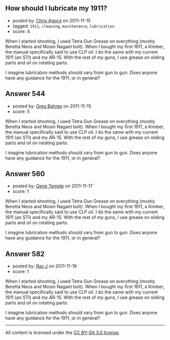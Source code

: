 ## How should I lubricate my 1911?

- posted by: [Chris Agocs](https://stackexchange.com/users/-1/12-chris-agocs) on 2011-11-15
- tagged: `1911`, `cleaning`, `maintenance`, `lubrication`
- score: 4

When I started shooting, I used Tetra Gun Grease on everything (mostly Beretta Neos and Mosin Nagant bolt). When I bought my first 1911, a Kimber, the manual specifically said to use CLP oil. I do the same with my current 1911 (an STI) and my AR-15. With the rest of my guns, I use grease on sliding parts and oil on rotating parts. 

I imagine lubrication methods should vary from gun to gun. Does anyone have any guidance for the 1911, or in general?


## Answer 544

- posted by: [Greg Bahrey](https://stackexchange.com/users/-1/187-greg-bahrey) on 2011-11-15
- score: 5

When I started shooting, I used Tetra Gun Grease on everything (mostly Beretta Neos and Mosin Nagant bolt). When I bought my first 1911, a Kimber, the manual specifically said to use CLP oil. I do the same with my current 1911 (an STI) and my AR-15. With the rest of my guns, I use grease on sliding parts and oil on rotating parts. 

I imagine lubrication methods should vary from gun to gun. Does anyone have any guidance for the 1911, or in general?


## Answer 560

- posted by: [Gene Temple](https://stackexchange.com/users/-1/254-gene-temple) on 2011-11-17
- score: 1

When I started shooting, I used Tetra Gun Grease on everything (mostly Beretta Neos and Mosin Nagant bolt). When I bought my first 1911, a Kimber, the manual specifically said to use CLP oil. I do the same with my current 1911 (an STI) and my AR-15. With the rest of my guns, I use grease on sliding parts and oil on rotating parts. 

I imagine lubrication methods should vary from gun to gun. Does anyone have any guidance for the 1911, or in general?


## Answer 582

- posted by: [Ray J](https://stackexchange.com/users/-1/166-ray-j) on 2011-11-19
- score: 1

When I started shooting, I used Tetra Gun Grease on everything (mostly Beretta Neos and Mosin Nagant bolt). When I bought my first 1911, a Kimber, the manual specifically said to use CLP oil. I do the same with my current 1911 (an STI) and my AR-15. With the rest of my guns, I use grease on sliding parts and oil on rotating parts. 

I imagine lubrication methods should vary from gun to gun. Does anyone have any guidance for the 1911, or in general?



---

All content is licensed under the [CC BY-SA 3.0 license](https://creativecommons.org/licenses/by-sa/3.0/).
